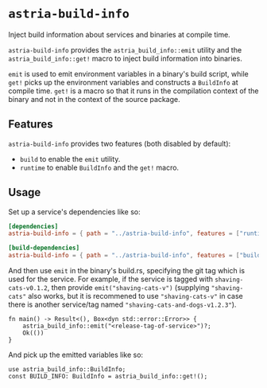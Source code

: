 # `astria-build-info`

Inject build information about services and binaries at compile time.

`astria-build-info` provides the `astria_build_info::emit` utility
and the `astria_build_info::get!` macro to inject build information
into binaries.

`emit` is used to emit environment variables in a binary's build script,
while `get!` picks up the environment variables and constructs a `BuildInfo`
at compile time. `get!` is a macro so that it runs in the compilation context
of the binary and not in the context of the source package.

## Features

`astria-build-info` provides two features (both disabled by default):

+ `build` to enable the `emit` utility.
+ `runtime` to enable `BuildInfo` and the `get!` macro.

## Usage

Set up a service's dependencies like so:

```toml
[dependencies]
astria-build-info = { path = "../astria-build-info", features = ["runtime"] }

[build-dependencies]
astria-build-info = { path = "../astria-build-info", features = ["build"] }
```

And then use `emit` in the binary's build.rs, specifying the git tag which is
used for the service. For example, if the service is tagged with
`shaving-cats-v0.1.2`, then provide `emit("shaving-cats-v")` (supplying
`"shaving-cats"` also works, but it is recommened to use `"shaving-cats-v"` in
case there is another service/tag named `"shaving-cats-and-dogs-v1.2.3"`).

```rust,no_run
fn main() -> Result<(), Box<dyn std::error::Error>> {
    astria_build_info::emit("<release-tag-of-service>")?;
    Ok(())
}
```

And pick up the emitted variables like so:

```rust,no_run
use astria_build_info::BuildInfo;
const BUILD_INFO: BuildInfo = astria_build_info::get!();
```
